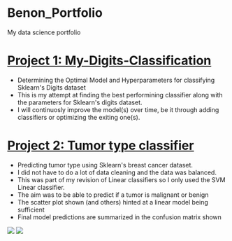 # Benon_Portfolio
My data science portfolio

# [Project 1: My-Digits-Classification](https://github.com/Benon172/My-Digits-Classification)
* Determining the Optimal Model and Hyperparameters for classifying Sklearn's Digits dataset
* This is my attempt at finding the best performining classifier along with the parameters for Sklearn's digits dataset. 
* I will continuosly improve the model(s) over time, be it through adding classifiers or optimizing the exiting one(s).

# [Project 2: Tumor type classifier](https://github.com/Benon172/Breast-Cancer)
* Predicting tumor type using Sklearn's breast cancer dataset. 
* I did not have to do a lot of data cleaning and the data was balanced. 
* This was part of my revision of Linear classifiers so I only used the SVM Linear classifier.
* The aim was to be able to predict if a tumor is malignant or benign
* The scatter plot shown (and others) hinted at a linear model being sufficient
* Final model predictions are summarized in the confusion matrix shown

![](https://github.com/Benon172/Benon_Portfolio/blob/main/images/download%20(1).png)
![](https://github.com/Benon172/Benon_Portfolio/blob/main/images/download.png)
